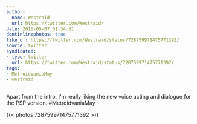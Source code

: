 ```yaml
---
author:
  name: Westraid
  url: https://twitter.com/Westraid/
date: 2016-05-07 01:34:51
dontinlinephotos: true
like_of: https://twitter.com/Westraid/status/728759971475771392/
source: twitter
syndicated:
- type: twitter
  url: https://twitter.com/Westraid/status/728759971475771392/
tags:
- MetroidvaniaMay
- westraid
---
```


Apart from the intro, I'm really liking the new voice acting and dialogue for the PSP version. #MetroidvaniaMay 

{{< photos 728759971475771392 >}}